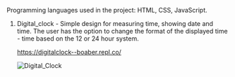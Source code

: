 Programming languages ​​used in the project: HTML, CSS, JavaScript.
1. Digital_clock - Simple design for measuring time, showing date and time. The user has the option to change the format
   of the displayed time - time based on the 12 or 24 hour system.

   https://digitalclock--boaber.repl.co/

   ![Digital_Clock](https://github.com/BoaBer/First_Projects/assets/132903600/9a3bda6d-7a66-4f75-af0f-d2fc5c3adf26)
